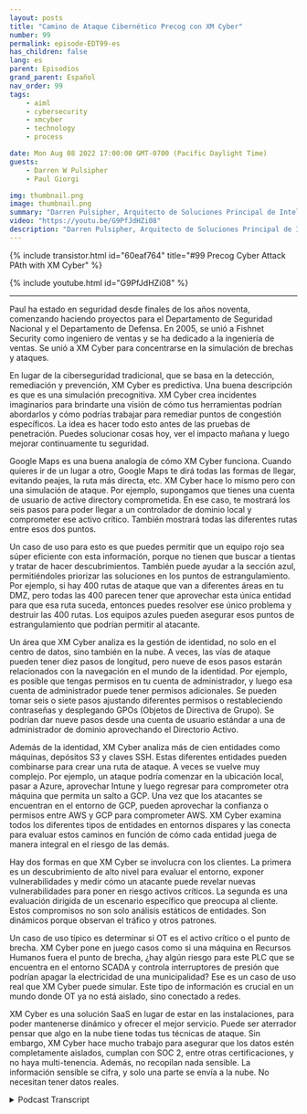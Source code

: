 ```yaml
---
layout: posts
title: "Camino de Ataque Cibernético Precog con XM Cyber"
number: 99
permalink: episode-EDT99-es
has_children: false
lang: es
parent: Episodios
grand_parent: Español
nav_order: 99
tags:
    - aiml
    - cybersecurity
    - xmcyber
    - technology
    - process

date: Mon Aug 08 2022 17:00:00 GMT-0700 (Pacific Daylight Time)
guests:
    - Darren W Pulsipher
    - Paul Giorgi

img: thumbnail.png
image: thumbnail.png
summary: "Darren Pulsipher, Arquitecto de Soluciones Principal de Intel, y Paul Giorgi, Director de Ingeniería de Ventas de XM Cyber, discuten cómo la tecnología de XM Cyber puede ayudar a las organizaciones a descubrir caminos de ataque y reducir el riesgo."
video: "https://youtu.be/G9PfJdHZi08"
description: "Darren Pulsipher, Arquitecto de Soluciones Principal de Intel, y Paul Giorgi, Director de Ingeniería de Ventas de XM Cyber, discuten cómo la tecnología de XM Cyber puede ayudar a las organizaciones a descubrir caminos de ataque y reducir el riesgo."
---
```


<div>
{% include transistor.html id="60eaf764" title="#99 Precog Cyber Attack PAth with XM Cyber" %}

{% include youtube.html id="G9PfJdHZi08" %}
</div>

---

Paul ha estado en seguridad desde finales de los años noventa, comenzando haciendo proyectos para el Departamento de Seguridad Nacional y el Departamento de Defensa. En 2005, se unió a Fishnet Security como ingeniero de ventas y se ha dedicado a la ingeniería de ventas. Se unió a XM Cyber para concentrarse en la simulación de brechas y ataques.

En lugar de la ciberseguridad tradicional, que se basa en la detección, remediación y prevención, XM Cyber es predictiva. Una buena descripción es que es una simulación precognitiva. XM Cyber crea incidentes imaginarios para brindarte una visión de cómo tus herramientas podrían abordarlos y cómo podrías trabajar para remediar puntos de congestión específicos. La idea es hacer todo esto antes de las pruebas de penetración. Puedes solucionar cosas hoy, ver el impacto mañana y luego mejorar continuamente tu seguridad.

Google Maps es una buena analogía de cómo XM Cyber funciona. Cuando quieres ir de un lugar a otro, Google Maps te dirá todas las formas de llegar, evitando peajes, la ruta más directa, etc. XM Cyber hace lo mismo pero con una simulación de ataque. Por ejemplo, supongamos que tienes una cuenta de usuario de active directory comprometida. En ese caso, te mostrará los seis pasos para poder llegar a un controlador de dominio local y comprometer ese activo crítico. También mostrará todas las diferentes rutas entre esos dos puntos.

Un caso de uso para esto es que puedes permitir que un equipo rojo sea súper eficiente con esta información, porque no tienen que buscar a tientas y tratar de hacer descubrimientos. También puede ayudar a la sección azul, permitiéndoles priorizar las soluciones en los puntos de estrangulamiento. Por ejemplo, si hay 400 rutas de ataque que van a diferentes áreas en tu DMZ, pero todas las 400 parecen tener que aprovechar esta única entidad para que esa ruta suceda, entonces puedes resolver ese único problema y destruir las 400 rutas. Los equipos azules pueden asegurar esos puntos de estrangulamiento que podrían permitir al atacante.

Un área que XM Cyber analiza es la gestión de identidad, no solo en el centro de datos, sino también en la nube. A veces, las vías de ataque pueden tener diez pasos de longitud, pero nueve de esos pasos estarán relacionados con la navegación en el mundo de la identidad. Por ejemplo, es posible que tengas permisos en tu cuenta de administrador, y luego esa cuenta de administrador puede tener permisos adicionales. Se pueden tomar seis o siete pasos ajustando diferentes permisos o restableciendo contraseñas y desplegando GPOs (Objetos de Directiva de Grupo). Se podrían dar nueve pasos desde una cuenta de usuario estándar a una de administrador de dominio aprovechando el Directorio Activo.

Además de la identidad, XM Cyber analiza más de cien entidades como máquinas, depósitos S3 y claves SSH. Estas diferentes entidades pueden combinarse para crear una ruta de ataque. A veces se vuelve muy complejo. Por ejemplo, un ataque podría comenzar en la ubicación local, pasar a Azure, aprovechar Intune y luego regresar para comprometer otra máquina que permita un salto a GCP. Una vez que los atacantes se encuentran en el entorno de GCP, pueden aprovechar la confianza o permisos entre AWS y GCP para comprometer AWS. XM Cyber examina todos los diferentes tipos de entidades en entornos dispares y las conecta para evaluar estos caminos en función de cómo cada entidad juega de manera integral en el riesgo de las demás.

Hay dos formas en que XM Cyber se involucra con los clientes. La primera es un descubrimiento de alto nivel para evaluar el entorno, exponer vulnerabilidades y medir cómo un atacante puede revelar nuevas vulnerabilidades para poner en riesgo activos críticos. La segunda es una evaluación dirigida de un escenario específico que preocupa al cliente. Estos compromisos no son solo análisis estáticos de entidades. Son dinámicos porque observan el tráfico y otros patrones.

Un caso de uso típico es determinar si OT es el activo crítico o el punto de brecha. XM Cyber pone en juego casos como si una máquina en Recursos Humanos fuera el punto de brecha, ¿hay algún riesgo para este PLC que se encuentra en el entorno SCADA y controla interruptores de presión que podrían apagar la electricidad de una municipalidad? Ese es un caso de uso real que XM Cyber puede simular. Este tipo de información es crucial en un mundo donde OT ya no está aislado, sino conectado a redes.

XM Cyber es una solución SaaS en lugar de estar en las instalaciones, para poder mantenerse dinámico y ofrecer el mejor servicio. Puede ser aterrador pensar que algo en la nube tiene todas tus técnicas de ataque. Sin embargo, XM Cyber hace mucho trabajo para asegurar que los datos estén completamente aislados, cumplan con SOC 2, entre otras certificaciones, y no haya multi-tenencia. Además, no recopilan nada sensible. La información sensible se cifra, y solo una parte se envía a la nube. No necesitan tener datos reales.



<details>
<summary> Podcast Transcript </summary>

<p></p>

</details>
